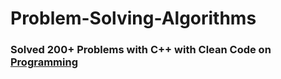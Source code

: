# Problem-Solving-Algorithms
### Solved 200+ Problems with C++ with Clean Code on [Programming](https://programmingadvices.com/)
